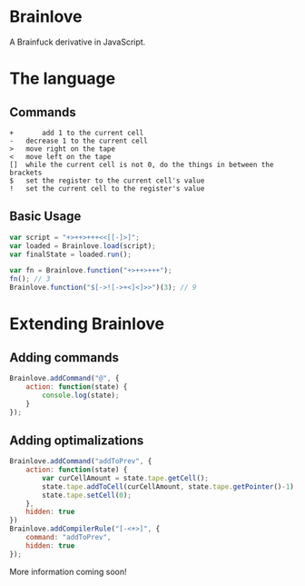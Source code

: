 Brainlove
=========

A Brainfuck derivative in JavaScript.

# The language
## Commands
```
+		add 1 to the current cell
- 	decrease 1 to the current cell
> 	move right on the tape
< 	move left on the tape
[] 	while the current cell is not 0, do the things in between the brackets
$ 	set the register to the current cell's value
! 	set the current cell to the register's value
```
## Basic Usage
```javascript
var script = "+>++>+++<<[[-]>]";
var loaded = Brainlove.load(script);
var finalState = loaded.run();

var fn = Brainlove.function("+>++>+++");
fn(); // 3
Brainlove.function("$[->![->+<]<]>>")(3); // 9
```

# Extending Brainlove
## Adding commands
```javascript
Brainlove.addCommand("@", {
	action: function(state) {
		console.log(state);	
	}
});
```

## Adding optimalizations
```javascript
Brainlove.addCommand("addToPrev", {
	action: function(state) {
		var curCellAmount = state.tape.getCell();
		state.tape.addToCell(curCellAmount, state.tape.getPointer()-1);
		state.tape.setCell(0);
	},
	hidden: true
})
Brainlove.addCompilerRule("[-<+>]", {
	command: "addToPrev",
	hidden: true
});
```

More information coming soon!
